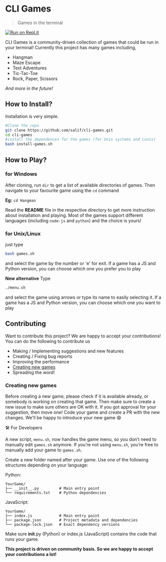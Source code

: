 # CLI Games

> Games in the terminal

[![Run on Repl.it](https://repl.it/badge/github/salif/cli-games)](https://repl.it/@AllAwesome497/cli-games)

CLI Games is a community-driven collection of games that could be run in your terminal! Currently this project has many games including,
- Hangman
- Maze Escape
- Text Adventures
- Tic-Tac-Toe
- Rock, Paper, Scissors

*And more in the future!*

## How to Install?

Installation is very simple.

```bash
#Clone the repo
git clone https://github.com/salif/cli-games.git
cd cli-games
#install the dependences for the games (for Unix systems and Lunix)
bash install-games.sh
```

## How to Play?

### for Windows

After cloning, run `dir` to get a list of available directories of games. Then navigate to your favourite game using the `cd` command

**Eg:** `cd Hangman`

Read the **README** file in the respective directory to get more instruction about installation and playing.
Most of the games support different languages (including `node-js` and `python`) and the choice is yours!

### for Unix/Linux

just type
```bash
bash games.sh
```
and select the game by the number or 'e' for exit. If a game has a JS and Python version, you can choose which one you prefer you to play

**New alternative**
Type 
```bash
./menu.sh
```
and select the game using arrows or type its name to easily selecting it. If a game has a JS and Python version, you can choose which one you want to play

## Contributing

Want to contribute this project? We are happy to accept your contributions! You can do the following to contribute us

- Making / Implementing suggestions and new features
- Creating / Fixing bug reports
- Improving the performance
- [Creating new games](#creating-new-games)
- Spreading the word!

### Creating new games

Before creating a new game, please check if it is available already, or somebody is working on creating that game. Then make sure to create a new issue to make sure others are OK with it. If you got approval for your suggestion, then move one! Code your game and create a PR with the new changes. We'll be happy to introduce your new game :smile:


🛠️ For Developers

A new script, `menu.sh`, now handles the game menu, so you don’t need to manually edit `games.sh` anymore.
If you’re not using `menu.sh`, you’re free to manually add your game to `games.sh`.

Create a new folder named after your game. Use one of the following structures depending on your language:

Python:

```
YourGame/
├── __init__.py         # Main entry point
└── requirements.txt    # Python dependencies
````

JavaScript:

```
YourGame/
├── index.js            # Main entry point
├── package.json        # Project metadata and dependencies
└── package-lock.json   # Exact dependency versions
````

Make sure __init__.py (Python) or index.js (JavaScript) contains the code that runs your game.


**This project is driven on community basis. So we are happy to accept your contributions a lot!**
